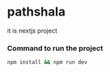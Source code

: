 # pathshala
it is nextjs project 

### Command to run the project

```bash
npm install && npm run dev

